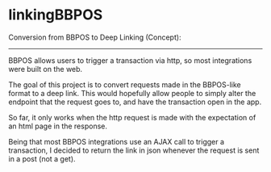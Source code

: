 # linkingBBPOS
Conversion from BBPOS to Deep Linking (Concept):

------------------------------------------------

BBPOS allows users to trigger a transaction via http, so most integrations were built on the web. 

The goal of this project is to convert requests made in the BBPOS-like format to a deep link. This would hopefully allow people to simply alter the endpoint that the request goes to, and have the transaction open in the app.

So far, it only works when the http request is made with the expectation of an html page in the response.

Being that most BBPOS integrations use an AJAX call to trigger a transaction, I decided to return the link in json whenever the request is sent in a post (not a get).
